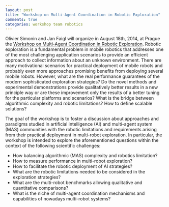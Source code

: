 ```yaml
---
layout: post
title: "Workshop on Multi-Agent Coordination in Robotic Exploration"
comments: true
categories: workshop team robotics
---
```


Olivier Simonin and Jan Faigl will organize in August 18th, 2014, at Prague the [Workshop on Multi-Agent Coordination in Robotic Exploration](http://robotics.fel.cvut.cz/macorex14/).
Robotic exploration is a fundamental problem in mobile robotics that addresses one of the most challenging application scenarios to provide an efficient approach to collect information about an unknown environment. There are many motivational scenarios for practical deployment of mobile robots and probably even more approaches promising benefits from deploying several mobile robots. However, what are the real performance guarantees of the modern sophisticated exploration strategies? Do the novel methods and experimental demonstrations provide qualitatively better results in a new principle way or are these improvement only the results of a better tuning for the particular platforms and scenarios? What is the bridge between algorithmic complexity and robotic limitations? How to define scalable solutions?

The goal of the workshop is to foster a discussion about approaches and paradigms studied in artificial intelligence (AI) and multi-agent system (MAS) communities with the robotic limitations and requirements arising from their practical deployment in multi-robot exploration. In particular, the workshop is intended to explore the aforementioned questions within the context of the following scientific challenges:

* How balancing algorithmic (MAS) complexity and robotics limitation?
* How to measure performance in multi-robot exploration?
* How to facilitate the robotic deployment of AI strategies?
* What are the robotic limitations needed to be considered in the exploration strategies?
* What are the multi-robot benchmarks allowing qualitative and quantitative comparisons?
* What is the niche of multi-agent coordination mechanisms and capabilities of nowadays multi-robot systems?

